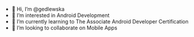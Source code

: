 - 👋 Hi, I’m @gedlewska
- 👀 I’m interested in Android Development
- 🌱 I’m currently learning to The Associate Android Developer Certification
- 💞️ I’m looking to collaborate on Mobile Apps

<!---
gedlewska/gedlewska is a ✨ special ✨ repository because its `README.md` (this file) appears on your GitHub profile.
You can click the Preview link to take a look at your changes.
--->
